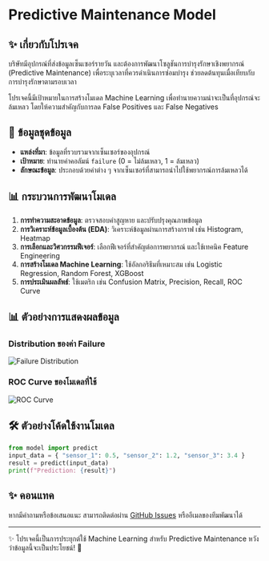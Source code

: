 # Predictive Maintenance Model

## ✨ เกี่ยวกับโปรเจค
บริษัทมีอุปกรณ์ที่ส่งข้อมูลเซ็นเซอร์รายวัน และต้องการพัฒนาโซลูชันการบำรุงรักษาเชิงพยากรณ์ (Predictive Maintenance) เพื่อระบุเวลาที่ควรดำเนินการซ่อมบำรุง ช่วยลดต้นทุนเมื่อเทียบกับการบำรุงรักษาตามรอบเวลา

โปรเจคนี้มีเป้าหมายในการสร้างโมเดล Machine Learning เพื่อทำนายความน่าจะเป็นที่อุปกรณ์จะล้มเหลว โดยให้ความสำคัญกับการลด False Positives และ False Negatives 

## 📂 ข้อมูลชุดข้อมูล
- **แหล่งที่มา**: ข้อมูลที่รวบรวมจากเซ็นเซอร์ของอุปกรณ์
- **เป้าหมาย**: ทำนายค่าคอลัมน์ `failure` (0 = ไม่ล้มเหลว, 1 = ล้มเหลว)
- **ลักษณะข้อมูล**: ประกอบด้วยค่าต่าง ๆ จากเซ็นเซอร์ที่สามารถนำไปใช้พยากรณ์การล้มเหลวได้

## 📊 กระบวนการพัฒนาโมเดล
1. **การทำความสะอาดข้อมูล**: ตรวจสอบค่าสูญหาย และปรับปรุงคุณภาพข้อมูล
2. **การวิเคราะห์ข้อมูลเบื้องต้น (EDA)**: วิเคราะห์ข้อมูลผ่านการสร้างกราฟ เช่น Histogram, Heatmap
3. **การเลือกและวิศวกรรมฟีเจอร์**: เลือกฟีเจอร์ที่สำคัญต่อการพยากรณ์ และใช้เทคนิค Feature Engineering
4. **การสร้างโมเดล Machine Learning**: ใช้อัลกอริธึมที่เหมาะสม เช่น Logistic Regression, Random Forest, XGBoost
5. **การประเมินผลลัพธ์**: ใช้เมตริก เช่น Confusion Matrix, Precision, Recall, ROC Curve

## 📊 ตัวอย่างการแสดงผลข้อมูล
### Distribution ของค่า Failure
![Failure Distribution](path/to/failure_distribution.png)

### ROC Curve ของโมเดลที่ใช้
![ROC Curve](path/to/roc_curve.png)

## 🛠️ ตัวอย่างโค้ดใช้งานโมเดล
```python
from model import predict
input_data = { "sensor_1": 0.5, "sensor_2": 1.2, "sensor_3": 3.4 }
result = predict(input_data)
print(f"Prediction: {result}")
```

## ✨ คอนแทค
หากมีคำถามหรือข้อเสนอแนะ สามารถติดต่อผ่าน [GitHub Issues](https://github.com/your-repo/issues) หรืออีเมลของทีมพัฒนาได้

---
✨ โปรเจคนี้เป็นการประยุกต์ใช้ Machine Learning สำหรับ Predictive Maintenance หวังว่าข้อมูลนี้จะเป็นประโยชน์! 🚀

